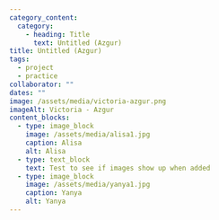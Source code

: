 ```yaml
---
category_content:
  category:
    - heading: Title
      text: Untitled (Azgur)
title: Untitled (Azgur)
tags:
  - project
  - practice
collaborator: ""
dates: ""
image: /assets/media/victoria-azgur.png
imageAlt: Victoria - Azgur
content_blocks:
  - type: image_block
    image: /assets/media/alisa1.jpg
    caption: Alisa
    alt: Alisa
  - type: text_block
    text: Test to see if images show up when added
  - type: image_block
    image: /assets/media/yanya1.jpg
    caption: Yanya
    alt: Yanya
---
```

